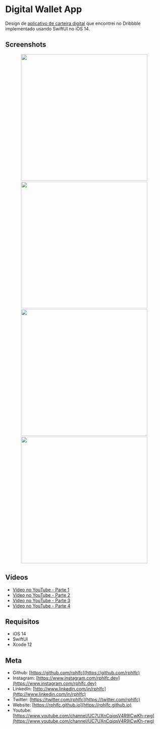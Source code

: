 # Digital Wallet App
Design de [aplicativo de carteira digital](https://dribbble.com/shots/14715739--Exploration-Digital-Wallet-App) que encontrei no Dribbble implementado usando SwiftUI no iOS 14.

## Screenshots
<p align="center">
    <img src="https://user-images.githubusercontent.com/16376748/102000786-a0df1680-3cc9-11eb-9d4c-b313d7d4eb64.png" width="400">&nbsp;
    <img src="https://user-images.githubusercontent.com/16376748/102147736-fe9a6c80-3e49-11eb-8d90-0bfe2eb2edd1.png" width="400">&nbsp;
    <img src="https://user-images.githubusercontent.com/16376748/102560539-36571d80-40b1-11eb-92f4-5c97c2f3fba6.png" width="400">&nbsp;
    <img src="https://user-images.githubusercontent.com/16376748/102724977-13677c00-42f2-11eb-851d-d2caa413ff0e.png" width="400">&nbsp;
</p>

## Vídeos
- [Vídeo no YouTube - Parte 1](https://youtu.be/bhi-DS8gXjM)
- [Vídeo no YouTube - Parte 2](https://youtu.be/RIK57emkM0c)
- [Vídeo no YouTube - Parte 3](https://youtu.be/fXXHrpMkXso)
- [Vídeo no YouTube - Parte 4](https://youtu.be/ZD3vvXv3kzw)

## Requisitos
- iOS 14
- SwiftUI
- Xcode 12

## Meta
- Github: [https://github.com/rphlfc](https://github.com/rphlfc)
- Instagram: [https://www.instagram.com/rphlfc.dev](https://www.instagram.com/rphlfc.dev)
- LinkedIn: [http://www.linkedin.com/in/rphlfc](http://www.linkedin.com/in/rphlfc)
- Twitter: [https://twitter.com/rphlfc](https://twitter.com/rphlfc)
- Website: [https://rphlfc.github.io](https://rphlfc.github.io)
- Youtube: [https://www.youtube.com/channel/UC7UXnCqiqsV4R9lCwKh-rwg](https://www.youtube.com/channel/UC7UXnCqiqsV4R9lCwKh-rwg)
